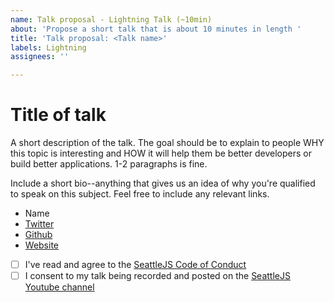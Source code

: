 ```yaml
---
name: Talk proposal - Lightning Talk (~10min)
about: 'Propose a short talk that is about 10 minutes in length '
title: 'Talk proposal: <Talk name>'
labels: Lightning
assignees: ''

---
```


# Title of talk

A short description of the talk. The goal should be to explain to people WHY this topic is interesting and HOW it will help them be better developers or build better applications. 1-2 paragraphs is fine.

Include a short bio--anything that gives us an idea of why you're qualified to speak on this subject. Feel free to include any relevant links.

* Name
* [Twitter]()
* [Github]()
* [Website]()

- [ ] I've read and agree to the [SeattleJS Code of Conduct](https://github.com/seattlejs/seattlejs/blob/master/code-of-conduct.md)  
- [ ] I consent to my talk being recorded and posted on the [SeattleJS Youtube channel](https://www.youtube.com/channel/UCr5lOCcjZzNprLrhxO0WZQw)
